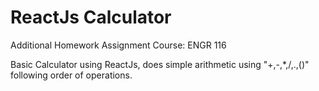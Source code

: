 # ReactJs Calculator
Additional Homework Assignment
Course: ENGR 116

Basic Calculator using ReactJs, does simple arithmetic using "+,-,*,/,.,()" following order of operations. 
